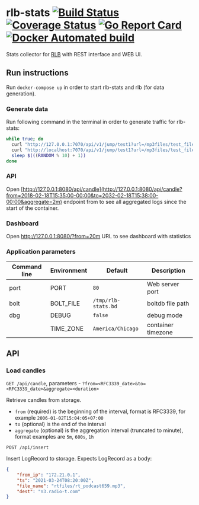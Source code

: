 # rlb-stats [![Build Status](https://github.com/umputun/rlb-stats/workflows/CI%20Build/badge.svg)](https://github.com/umputun/rlb-stats/actions?query=workflow%3A%22CI+Build%22) [![Coverage Status](https://coveralls.io/repos/github/umputun/rlb-stats/badge.svg?branch=master)](https://coveralls.io/github/umputun/rlb-stats?branch=master) [![Go Report Card](https://goreportcard.com/badge/github.com/umputun/rlb-stats)](https://goreportcard.com/report/github.com/umputun/rlb-stats) [![Docker Automated build](https://img.shields.io/docker/automated/jrottenberg/ffmpeg.svg)](https://hub.docker.com/r/umputun/rlb-stats/)

Stats collector for [RLB](https://github.com/umputun/rlb) with REST interface and WEB UI.

## Run instructions

Run `docker-compose up` in order to start rlb-stats and rlb (for data generation).

### Generate data

Run following command in the terminal in order to generate traffic for rlb-stats:

```sh
while true; do
  curl "http://127.0.0.1:7070/api/v1/jump/test1?url=/mp3files/test_file_$(((RANDOM % 10) + 1)).mp3" >/dev/null 2>&1
  curl "http://localhost:7070/api/v1/jump/test1?url=/mp3files/test_file_$(((RANDOM % 10) + 1)).mp3" >/dev/null 2>&1
  sleep $(((RANDOM % 10) + 1))
done
```


### API

Open [http://127.0.0.1:8080/api/candle](http://127.0.0.1:8080/api/candle?from=2018-02-18T15:35:00-00:00&to=2032-02-18T15:38:00-00:00&aggregate=2m)
endpoint from to see all aggregated logs since the start of the container.

### Dashboard
Open http://127.0.0.1:8080/?from=20m URL to see dashboard with statistics

### Application parameters

| Command line   | Environment    | Default                       | Description                     |
| ---------------| ---------------| ------------------------------| ------------------------------- |
| port           | PORT           | `80`                          | Web server port                 |
| bolt           | BOLT_FILE      | `/tmp/rlb-stats.bd`           | boltdb file path                |
| dbg            | DEBUG          | `false`                       | debug mode                      |
|                | TIME_ZONE      | `America/Chicago`             | container timezone              |

## API

### Load candles

`GET /api/candle`, parameters - `?from=<RFC3339_date>&to=<RFC3339_date>&aggregate=<duration>`

Retrieve candles from storage.
- `from` (required) is the beginning of the interval, format is RFC3339, for example `2006-01-02T15:04:05+07:00`
- `to` (optional) is the end of the interval
- `aggregate` (optional) is the aggregation interval (truncated to minute), format examples are `5m`, `600s`, `1h`

`POST /api/insert`

Insert LogRecord to storage. Expects LogRecord as a body:
```json
{
	"from_ip": "172.21.0.1",
	"ts": "2021-03-24T08:20:00Z",
	"file_name": "rtfiles/rt_podcast659.mp3",
	"dest": "n3.radio-t.com"
}
```
